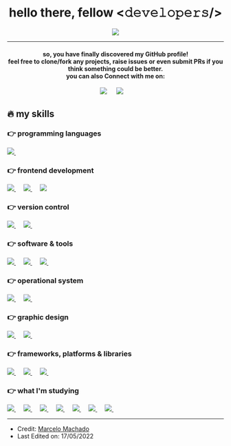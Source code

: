 <div align="center">
  
  <h1>hello there, fellow <𝚍𝚎𝚟𝚎𝚕𝚘𝚙𝚎𝚛𝚜/></h1>
  <p align="center">
  <a href="https://github.com/DenverCoder1/readme-typing-svg"><img src="https://readme-typing-svg.herokuapp.com?lines=software+engineering+student;frontend+developer;always%20searching%20new%20things&center=true&width=500&height=50"></a>
    
</p>
<hr/>
  
</div>
<div align="center">
  <h4>so, you have finally discovered my GitHub profile!<br>
feel free to clone/fork any projects, raise issues or even submit PRs if you think something could be better.<br>
you can also Connect with me on: </h4>	
<a target="_blank" href="https://www.linkedin.com/in/marcelo-machado/"><img src="https://img.shields.io/badge/linkedin-%230077B5.svg?style=for-the-badge&logo=linkedin&logoColor=white"></img></a>
&emsp;
<a target="_blank" href="mailto:mjoelmachadojr@gmail.com"
><img src="https://img.shields.io/badge/Gmail-D14836?style=for-the-badge&logo=gmail&logoColor=white"></img></a>
&emsp;
</div>

## 🔥 my skills

### 👉 programming languages

<p align="left">
  
  <a href="https://developer.apple.com/swift/">
    <img alt:"Swift" src="https://img.shields.io/badge/swift-F54A2A?style=for-the-badge&logo=swift&logoColor=white"/>
  </a>
 &emsp;
  
</p>
 
### 👉 frontend development

<p align="left">
  
  <a href="https://www.w3.org/html/">
    <img alt:"HTML5" src="https://img.shields.io/badge/html5-%23E34F26.svg?style=for-the-badge&logo=html5&logoColor=white"/>
  </a>
 &emsp;
  
  <a href="https://www.w3schools.com/css/default.asp">
    <img alt:"CSS3" src="https://img.shields.io/badge/css3-%231572B6.svg?style=for-the-badge&logo=css3&logoColor=white"/>
  </a>
 &emsp;
  
  <a href="https://developer.mozilla.org/en-US/docs/Web/JavaScript">
    <img alt:"JavaScript" src="https://img.shields.io/badge/javascript-%23323330.svg?style=for-the-badge&logo=javascript&logoColor=%23F7DF1E"/>
  </a>
    
</p>

### 👉 version control

<p align="left">
  
  <a href="https://github.com/">
    <img alt:"GitHub" src="https://img.shields.io/badge/github-%23121011.svg?style=for-the-badge&logo=github&logoColor=white"/>
  </a>
 &emsp;
  
  <a href="https://git-scm.com/">
    <img alt:"Git" src="https://img.shields.io/badge/git-%23F05033.svg?style=for-the-badge&logo=git&logoColor=white"/>
  </a>
 &emsp;
  
  
</p>

### 👉 software & tools

<p align="left">
  
   <a href="https://developer.apple.com/xcode/">
    <img alt:"XCode" src="https://img.shields.io/badge/Xcode-007ACC?style=for-the-badge&logo=Xcode&logoColor=white"/>
  </a>
 &emsp;
  
  <a href="https://code.visualstudio.com/">
    <img alt:"VSCode" src="https://img.shields.io/badge/Visual%20Studio%20Code-0078d7.svg?style=for-the-badge&logo=visual-studio-code&logoColor=white"/>
  </a>
 &emsp;
 
  <a href="https://www.adobe.com/">
    <img alt:"Adobe" src="https://img.shields.io/badge/adobe-%23FF0000.svg?style=for-the-badge&logo=adobe&logoColor=white"/>
  </a>
 &emsp;

</p>

### 👉 operational system

<p align="left">
  
  <a href="https://www.apple.com/macos/">
    <img alt:"MacOS" src="https://img.shields.io/badge/mac%20os-000000?style=for-the-badge&logo=macos&logoColor=F0F0F0"/>
  </a>
 &emsp;
  
  <a href="https://www.microsoft.com/en-us/windows/">
    <img alt:"Microsoft Windows" src="https://img.shields.io/badge/Windows-0078D6?style=for-the-badge&logo=windows&logoColor=white"/>
  </a>
 &emsp;  
 
</p>

### 👉 graphic design

<p align="left">
  
  <a href="https://www.adobe.com/products/photoshop.html">
    <img alt:"Adobe Photoshop" src="https://img.shields.io/badge/adobephotoshop-%2331A8FF.svg?style=for-the-badge&logo=adobephotoshop&logoColor=white"/>
  </a>
 &emsp;
  
  <a href="https://www.adobe.com/products/illustrator.html">
    <img alt:"Adobe Illustrator" src="https://img.shields.io/badge/adobeillustrator-%23FF9A00.svg?style=for-the-badge&logo=adobeillustrator&logoColor=white"/>
  </a>
 &emsp;  
  
</p>

### 👉 frameworks, platforms & libraries

<p align="left">
  
  <a href="https://getbootstrap.com/">
    <img alt:"Bootstrap" src="https://img.shields.io/badge/bootstrap-%23563D7C.svg?style=for-the-badge&logo=bootstrap&logoColor=white"/>
  </a>
 &emsp;
  
 <a href="https://tailwindcss.com/">
    <img alt:"TailwindCSS" src="https://img.shields.io/badge/tailwindcss-%2338B2AC.svg?style=for-the-badge&logo=tailwind-css&logoColor=white"/>
  </a>
 &emsp;
  
  <a href="https://sass-lang.com/">
    <img alt:"Sass" src="https://img.shields.io/badge/SASS-hotpink.svg?style=for-the-badge&logo=SASS&logoColor=white"/>
  </a>
 &emsp;  
  
</p>

### 👉 what I'm studying

<p>
  
   <a href="https://jquery.com/">
    <img alt:"jQuery" src="https://img.shields.io/badge/jquery-%230769AD.svg?style=for-the-badge&logo=jquery&logoColor=white"/>
  </a>
 &emsp;
  
  <a href="https://angular.io/">
    <img alt:"Angular" src="https://img.shields.io/badge/angular-%23DD0031.svg?style=for-the-badge&logo=angular&logoColor=white"/>
  </a>
 &emsp;
  
  <a href="https://reactjs.org/">
    <img alt:"React" src="https://img.shields.io/badge/react-%2320232a.svg?style=for-the-badge&logo=react&logoColor=%2361DAFB"/>
  </a>
 &emsp;
  
  <a href="https://vuejs.org/">
    <img alt:"Vue.js" src="https://img.shields.io/badge/vuejs-%2335495e.svg?style=for-the-badge&logo=vuedotjs&logoColor=%234FC08D"/>
  </a>
 &emsp;
  
  <a href="https://jestjs.io/">
    <img alt:"Jest" src="https://img.shields.io/badge/-jest-%23C21325?style=for-the-badge&logo=jest&logoColor=white"/>
  </a>
 &emsp;

  <a href="https://aws.amazon.com/?nc2=h_lg">
    <img alt:"AWS" src="https://img.shields.io/badge/AWS-%23FF9900.svg?style=for-the-badge&logo=amazon-aws&logoColor=white"/>
  </a>
 &emsp;
  
  <a href="https://www.jenkins.io/">
    <img alt:"Jenkins" src="https://img.shields.io/badge/jenkins-%232C5263.svg?style=for-the-badge&logo=jenkins&logoColor=white"/>
  </a>
 &emsp;

</p>
<hr/>
                     
* Credit: [Marcelo Machado](https://github.com/mmaachado)
* Last Edited on: 17/05/2022
